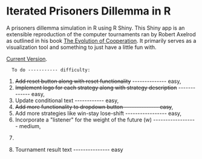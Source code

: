 # Iterated Prisoners Dillemma in R
A prisoners dillemma simulation in R using R Shiny.
This Shiny app is an extensible reproduction of the computer tournaments ran by 
Robert Axelrod as outlined in his book [The Evolution of Cooperation](https://en.wikipedia.org/wiki/The_Evolution_of_Cooperation).
It primarily serves as a visualization tool and something to just have a little fun with. 

[Current Version](https://prisoners.shinyapps.io/Prisoners).

      To do ----------- difficulty: 
1. ~~Add reset button along with reset functionality~~ -------------- easy,
2. ~~Implement logo for each strategy along with strategy description~~ ------------- easy,
3. Update conditional text ------------ easy, 
4. ~~Add more functionality to dropdown button -------------- easy~~,
5. Add more strategies like win-stay lose-shift ----------------- easy,
6. Incorporate a "listener" for the weight of the future (w) ------------------ medium,
7. ~~~Implement "random noise" ------------------- easy,~~~
8. Tournament result text --------------- easy
